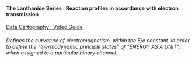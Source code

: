 #### The Lanthanide Series : Reaction profiles in accordance with electron transmission

[Data Cartography : Video Guide](https://www.youtube.com/playlist?list=PLBx_-O2xTMh73vurWagwrFdKhBCktEPLK)

###### Defines the curvature of electromagnetism, within the E/e constant. In order to define the "thermodynamic principle states" of "ENERGY AS A UNIT", when assigned to a particular binary channel.  
